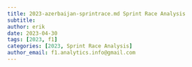 ```yaml
---
title: 2023-azerbaijan-sprintrace.md Sprint Race Analysis
subtitle:
author: erik
date: 2023-04-30
tags: [2023, f1]
categories: [2023, Sprint Race Analysis]
author_email: f1.analytics.info@gmail.com
---
```

